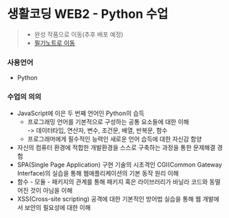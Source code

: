 # 생활코딩 WEB2 - Python 수업

> - 완성 작품으로 이동(추후 배포 예정)
> - [필기노트로 이동](https://github.com/kshyun1223/study_note/blob/main/%EC%83%9D%ED%99%9C%EC%BD%94%EB%94%A9/04.%20WEB2%20-%20Python.md)

### 사용언어
- Python

### 수업의 의의
- JavaScript에 이은 두 번째 언어인 Python의 습득
  - 프로그래밍 언어를 기본적으로 구성하는 공통 요소들에 대한 이해  
    -> 데이터타입, 연산자, 변수, 조건문, 배열, 반복문, 함수
  - 프로그래머에게 필수적인 능력인 새로운 언어 습득에 대한 자신감 함양
- 자신의 컴퓨터 환경에 적합한 개발환경을 스스로 구축하는 과정을 통한 문제해결 경험
- SPA(Single Page Application) 구현 기술의 시초격인 CGI(Common Gateway Interface)의 실습을 통해 웹애플리케이션의 기본 동작 원리 이해
- 함수 - 모듈 - 패키지의 관계를 통해 패키지 혹은 라이브러리가 바닐라 코드와 동떨어진 것이 아님을 이해
- XSS(Cross-site scripting) 공격에 대한 기본적인 방어법 실습을 통해 웹 개발에서 보안의 필요성에 대한 이해
